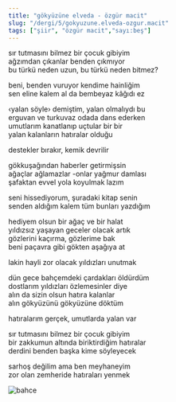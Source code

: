 ```yaml
---
title: "gökyüzüne elveda - özgür macit"
slug: "/dergi/5/gokyuzune.elveda-ozgur.macit"
tags: ["şiir", "özgür macit","sayı:beş"]
---
```


sır tutmasını bilmez bir çocuk gibiyim  
ağzımdan çıkanlar benden çıkmıyor\
bu türkü neden uzun, bu türkü neden bitmez?

beni, benden vuruyor kendime hainliğim\
sen eline kalem al da bembeyaz kâğıdı ez

‹yalan söyle› demiştim, yalan olmalıydı bu\
erguvan ve turkuvaz odada dans ederken\
umutlarım kanatlanıp uçtular bir bir\
yalan kalanların hatıralar olduğu

destekler bırakır, kemik devrilir

gökkuşağından haberler getirmişsin\
ağaçlar ağlamazlar -onlar yağmur damlası\
şafaktan evvel yola koyulmak lazım

seni hissediyorum, şuradaki kitap senin\
senden aldığım kalem tüm bunları yazdığım

hediyem olsun bir ağaç ve bir halat\
yıldızsız yaşayan geceler olacak artık\
gözlerini kaçırma, gözlerime bak\
beni paçavra gibi gökten aşağıya at

lakin hayli zor olacak yıldızları unutmak

dün gece bahçemdeki çardakları öldürdüm\
dostlarım yıldızları özlemesinler diye\
alın da sizin olsun hatıra kalanlar\
alın gökyüzünü gökyüzüne döktüm

hatıralarım gerçek, umutlarda yalan var

sır tutmasını bilmez bir çocuk gibiyim\
bir zakkumun altında biriktirdiğim hatıralar\
derdini benden başka kime söyleyecek

sarhoş değilim ama ben meyhaneyim\
zor olan zemheride hatıraları yenmek



![bahce](/img/bahce.jpg)
